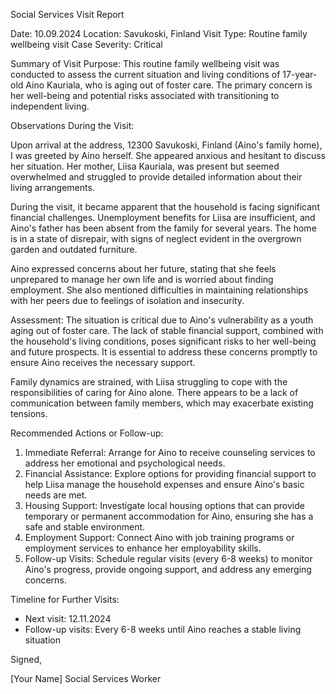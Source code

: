 Social Services Visit Report

Date: 10.09.2024
Location: Savukoski, Finland
Visit Type: Routine family wellbeing visit
Case Severity: Critical

Summary of Visit Purpose:
This routine family wellbeing visit was conducted to assess the current situation and living conditions of 17-year-old Aino Kauriala, who is aging out of foster care. The primary concern is her well-being and potential risks associated with transitioning to independent living.

Observations During the Visit:

Upon arrival at the address, 12300 Savukoski, Finland (Aino's family home), I was greeted by Aino herself. She appeared anxious and hesitant to discuss her situation. Her mother, Liisa Kauriala, was present but seemed overwhelmed and struggled to provide detailed information about their living arrangements.

During the visit, it became apparent that the household is facing significant financial challenges. Unemployment benefits for Liisa are insufficient, and Aino's father has been absent from the family for several years. The home is in a state of disrepair, with signs of neglect evident in the overgrown garden and outdated furniture.

Aino expressed concerns about her future, stating that she feels unprepared to manage her own life and is worried about finding employment. She also mentioned difficulties in maintaining relationships with her peers due to feelings of isolation and insecurity.

Assessment:
The situation is critical due to Aino's vulnerability as a youth aging out of foster care. The lack of stable financial support, combined with the household's living conditions, poses significant risks to her well-being and future prospects. It is essential to address these concerns promptly to ensure Aino receives the necessary support.

Family dynamics are strained, with Liisa struggling to cope with the responsibilities of caring for Aino alone. There appears to be a lack of communication between family members, which may exacerbate existing tensions.

Recommended Actions or Follow-up:

1. Immediate Referral: Arrange for Aino to receive counseling services to address her emotional and psychological needs.
2. Financial Assistance: Explore options for providing financial support to help Liisa manage the household expenses and ensure Aino's basic needs are met.
3. Housing Support: Investigate local housing options that can provide temporary or permanent accommodation for Aino, ensuring she has a safe and stable environment.
4. Employment Support: Connect Aino with job training programs or employment services to enhance her employability skills.
5. Follow-up Visits: Schedule regular visits (every 6-8 weeks) to monitor Aino's progress, provide ongoing support, and address any emerging concerns.

Timeline for Further Visits:

* Next visit: 12.11.2024
* Follow-up visits: Every 6-8 weeks until Aino reaches a stable living situation

Signed,

[Your Name]
Social Services Worker